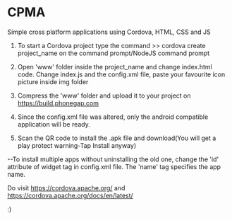 # CPMA
Simple cross platform applications using Cordova, HTML, CSS and JS 

1. To start a Cordova project type the command
        >> cordova create project_name
  on the command prompt/NodeJS command prompt

2. Open 'www' folder inside the project_name and change index.html code.
Change index.js and the config.xml file, paste your favourite icon picture inside img folder

3. Compress the 'www' folder and upload it to your project on https://build.phonegap.com

4. Since the config.xml file was altered, only the android compatible application will be ready.

5. Scan the QR code to install the .apk file and download(You will get a play protect warning-Tap Install anyway)


--To install multiple apps without uninstalling the old one, change the 'id' attribute of widget tag in config.xml file.
The 'name' tag specifies the app name.
        
 Do visit https://cordova.apache.org/ and https://cordova.apache.org/docs/en/latest/ 
  
  :)
